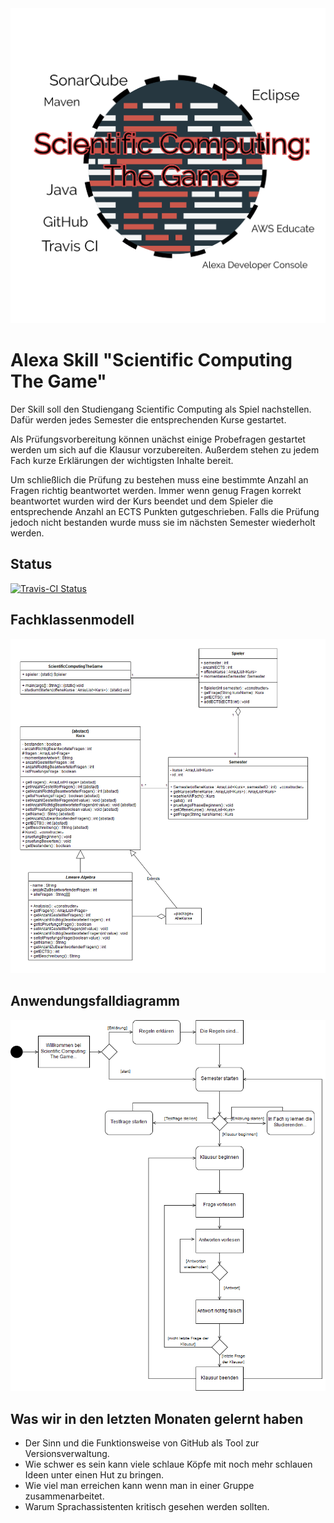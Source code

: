 <img src="images/Logo.PNG" alt="Logo" class="inline"/>

# Alexa Skill "Scientific Computing The Game"
Der Skill soll den Studiengang Scientific Computing als Spiel nachstellen. Dafür werden jedes Semester die entsprechenden Kurse gestartet. 

Als Prüfungsvorbereitung können unächst einige Probefragen gestartet werden um sich auf die Klausur vorzubereiten. Außerdem stehen zu jedem Fach kurze Erklärungen der wichtigsten Inhalte bereit.

Um schließlich die Prüfung zu bestehen muss eine bestimmte Anzahl an Fragen richtig beantwortet werden. Immer wenn genug Fragen korrekt beantwortet wurden wird der Kurs beendet und dem Spieler die entsprechende Anzahl an ECTS Punkten gutgeschrieben. Falls die Prüfung jedoch nicht bestanden wurde muss sie im nächsten Semester wiederholt werden.



## Status
[![Travis-CI Status](https://api.travis-ci.org/sweIhm-ws2018-19/skillproject-di-4.svg?branch=master)](https://travis-ci.org/sweIhm-ws2018-19/skillproject-di-4)

## Fachklassenmodell
<img src="images/Fachklassenmodell.png" alt="Fachklassenmodell" class="inline"/>

## Anwendungsfalldiagramm
<img src="images/Anwendungsfalldiagramm.png" alt="Anwendungsfalldiagramm" class="inline"/>

## Was wir in den letzten Monaten gelernt haben
- Der Sinn und die Funktionsweise von GitHub als Tool zur Versionsverwaltung.
- Wie schwer es sein kann viele schlaue Köpfe mit noch mehr schlauen Ideen unter einen Hut zu bringen.
- Wie viel man erreichen kann wenn man in einer Gruppe zusammenarbeitet.
- Warum Sprachassistenten kritisch gesehen werden sollten.
